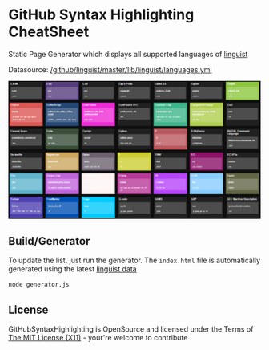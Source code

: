 GitHub Syntax Highlighting CheatSheet
=====================================

Static Page Generator which displays all supported languages of [linguist](https://github.com/github/linguist) 

Datasource: [/github/linguist/master/lib/linguist/languages.yml](https://raw.githubusercontent.com/github/linguist/master/lib/linguist/languages.yml)

[![Screenshot](assets/demo.jpg)](https://andidittrich.github.io/GitHubSyntaxHighlighting/)

## Build/Generator ##
To update the list, just run the generator. The `index.html` file is automatically generated using the latest [linguist data](https://raw.githubusercontent.com/github/linguist/master/lib/linguist/languages.yml)

```bash
node generator.js
```

## License ##
GitHubSyntaxHighlighting is OpenSource and licensed under the Terms of [The MIT License (X11)](http://opensource.org/licenses/MIT) - your're welcome to contribute